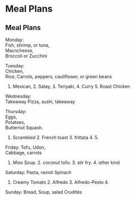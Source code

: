 # Meal Plans
## Meal Plans

Monday:   
Fish, shrimp, or tuna,   
Macncheese,   
Broccoli or Zucchini

Tuesday:   
Chicken,   
Rice,
Carrots, peppers, cauliflower, or green beans
1. Mexican, 2. Satay, 3. Teriyaki, 4. Curry 5. Roast Chicken

Wednesday:   
Takeaway
Pizza, sushi, takeaway

Thursday:   
Eggs,   
Potatoes,   
Butternut Squash.
1. Scrambled  2. French toast  3. frittata  4. 5.

Friday:
Tofu,
Udon,   
Cabbage, carrots
1. Miso Soup. 2. coconut tofu. 3. stir fry. 4. other kind


Saturday:
Pasta, ravioli
Spinach
1. Creamy Tomato 2. Alfredo 3. Alfredo-Pesto 4. 

Sunday:
Bread, Soup, salad
Crudités 
